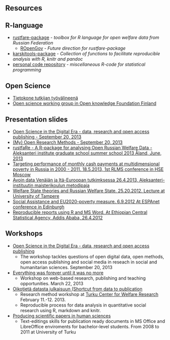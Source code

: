 <h1 style="text-align:left; font-size:22.5px">Resources</h1>

## R-language

- [rustfare-package](/rustfare) - *toolbox for R language for open welfare data from Russian Federation*
    - [ROpenGov](http://ropengov.github.io/) - *Future direction for rustfare-package*
- [karskitools-package](/karskitools) - *Collection of functions to facilitate reproducible analysis with R, knitr and pandoc*
- [personal code repository](/r-tutorial) - *miscellaneous R-code for statistical programming*

## Open Science

- [Tietokone tutkijan työvälineenä](http://research.muuankarski.org/tutorial/doku.php)
- [Open science working group in Open knowledge Foundation Finland](http://fi.okfn.org/wg/openscience/)

## Presentation slides

- [Open Science in the Digital Era - data, research and open access publishing - September 20, 2013](http://markuskainu.fi/workshop/openscience2013/openscience2013_slides.html#/)
- [(My) Open Research Methods - September 20, 2013](http://markuskainu.fi/workshop/openscience2013/openscience2013_slides_method.html#/)
- [rustfaRe - A R-package for analysing Open Russian Welfare Data - Aleksanteri institute graduate school summer school 2013 Åland, June, 2013](http://markuskainu.fi/material/presentation/rustfare_slides.html#/)
- [Targeting performance of monthly cash payments at multidimensional poverty in Russia in 2000 - 2011. 18.5.2013, 1st RLMS conference in HSE Moscow](http://research.muuankarski.org/rlms/papers/conference2013/slides/hseRlms2013Slides.html)
- [Avoin data Venäjän ja Itä-Euroopan tutkimksessa 26.4.2013, Aleksanteri-instituutin maisterikoulun metodipaja](http://research.muuankarski.org/GDELT/slides/slides.html)
- [Welfare State theories and Russian Welfare State. 25.20.2012. Lecture at University of Tampere](http://markuskainu.fi/material/presentation/tampere20121025.html)
- [Social Assistance and EU2020-poverty measure. 6.9.2012 At ESPAnet conference in Edinburgh](http://markuskainu.fi/material/presentation/espanet2012/slides.html)
- [Reproducible reports using R and MS Word. At Ethiopian Central Statistical Agency, Addis Ababa, 26.4.2012](http://markuskainu.fi/material/presentation/reproducible_addis042012.pdf)

## Workshops

- [Open Science in the Digital Era - data, research and open access publishing](http://markuskainu.fi/workshop/openscience2013)
    - The workshop tackles questions of open digital data, open methods, open access publishing and social media in reseach in social and humanitarian sciences.  September 20, 2013
- [Everything was forever until it was no more](http://markuskainu.fi/workshop/digitalization)
    - Workshop on web-based research, publishing and teaching opportunities. March 22, 2013
- [Oikotietä datasta julkaisuun (Shortcut from data to publication](http://markuskainu.fi/workshop/toistettava/)
    - Research method workshop at [Turku Center for Welfare Research](http://www.utu.fi/fi/yksikot/soc/yksikot/sosiaalitieteet/tcwr/Sivut/home.aspx) February 11.-12. 2013.
    - Reproducible process for data analysis in quantitative social research using R, markdown and knitr.
- [Producing scientific papers in human sciences](http://research.muuankarski.org/tutorial/)
    - Text-editings skills for publication ready documents in MS Office and LibreOffice enviroments for bachelor-level students. From 2008 to 2011 at University of Turku

